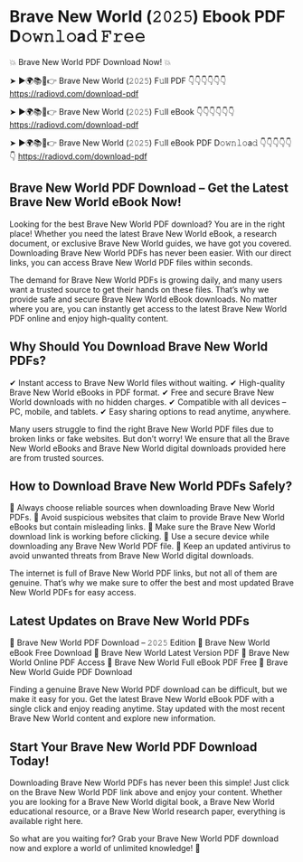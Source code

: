 # Brave New World (𝟸𝟶𝟸𝟻) Ebook PDF D𝚘𝚠𝚗𝚕𝚘a𝚍 𝙵𝚛𝚎𝚎

💥 Brave New World PDF Download Now! 💥

➤ ►🌍📚📱👉 Brave New World (𝟸𝟶𝟸𝟻) F𝚞ll PDF 👇👇👇👇👇👇
https://radiovd.com/download-pdf

➤ ►🌍📚📱👉 Brave New World (𝟸𝟶𝟸𝟻) F𝚞ll eBook 👇👇👇👇👇👇
https://radiovd.com/download-pdf

➤ ►🌍📚📱👉 Brave New World (𝟸𝟶𝟸𝟻) F𝚞ll eBook PDF D𝚘𝚠𝚗𝚕𝚘a𝚍 👇👇👇👇👇👇
https://radiovd.com/download-pdf

## Brave New World PDF Download – Get the Latest Brave New World eBook Now!

Looking for the best Brave New World PDF download? You are in the right place! Whether you need the latest Brave New World eBook, a research document, or exclusive Brave New World guides, we have got you covered. Downloading Brave New World PDFs has never been easier. With our direct links, you can access Brave New World PDF files within seconds.

The demand for Brave New World PDFs is growing daily, and many users want a trusted source to get their hands on these files. That’s why we provide safe and secure Brave New World eBook downloads. No matter where you are, you can instantly get access to the latest Brave New World PDF online and enjoy high-quality content.

## Why Should You Download Brave New World PDFs?

✔ Instant access to Brave New World files without waiting.
✔ High-quality Brave New World eBooks in PDF format.
✔ Free and secure Brave New World downloads with no hidden charges.
✔ Compatible with all devices – PC, mobile, and tablets.
✔ Easy sharing options to read anytime, anywhere.

Many users struggle to find the right Brave New World PDF files due to broken links or fake websites. But don’t worry! We ensure that all the Brave New World eBooks and Brave New World digital downloads provided here are from trusted sources.

## How to Download Brave New World PDFs Safely?

📌 Always choose reliable sources when downloading Brave New World PDFs.
📌 Avoid suspicious websites that claim to provide Brave New World eBooks but contain misleading links.
📌 Make sure the Brave New World download link is working before clicking.
📌 Use a secure device while downloading any Brave New World PDF file.
📌 Keep an updated antivirus to avoid unwanted threats from Brave New World digital downloads.

The internet is full of Brave New World PDF links, but not all of them are genuine. That’s why we make sure to offer the best and most updated Brave New World PDFs for easy access.

## Latest Updates on Brave New World PDFs

🔹 Brave New World PDF Download – 𝟸𝟶𝟸𝟻 Edition
🔹 Brave New World eBook Free Download
🔹 Brave New World Latest Version PDF
🔹 Brave New World Online PDF Access
🔹 Brave New World Full eBook PDF Free
🔹 Brave New World Guide PDF Download

Finding a genuine Brave New World PDF download can be difficult, but we make it easy for you. Get the latest Brave New World eBook PDF with a single click and enjoy reading anytime. Stay updated with the most recent Brave New World content and explore new information.

## Start Your Brave New World PDF Download Today!

Downloading Brave New World PDFs has never been this simple! Just click on the Brave New World PDF link above and enjoy your content. Whether you are looking for a Brave New World digital book, a Brave New World educational resource, or a Brave New World research paper, everything is available right here.

So what are you waiting for? Grab your Brave New World PDF download now and explore a world of unlimited knowledge! 🚀